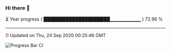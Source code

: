### Hi there 👋

⏳ Year progress { █████████████████████▁▁▁▁▁▁▁▁▁ } 72.96 %

---

⏰ Updated on Thu, 24 Sep 2020 00:25:46 GMT

![Progress Bar CI](https://github.com/liununu/liununu/workflows/Progress%20Bar%20CI/badge.svg)
